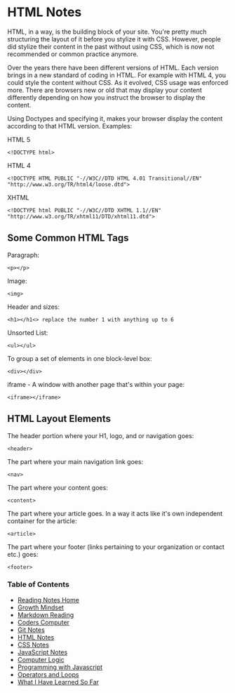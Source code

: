 # HTML Notes
HTML, in a way, is the building block of your site.  You're pretty much structuring the layout of it before you stylize it with CSS.  However, people did stylize their content in the past without using CSS, which is now not recommended or common practice anymore.

Over the years there have been different versions of HTML.  Each version brings in a new standard of coding in HTML.  For example with HTML 4, you could style the content without CSS.  As it evolved, CSS usage was enforced more.  There are browsers new or old that may display your content differently depending on how you instruct the browser to display the content.

Using Doctypes and specifying it, makes your browser display the content according to that HTML version.
Examples:

HTML 5
```
<!DOCTYPE html>
```

HTML 4
```
<!DOCTYPE HTML PUBLIC "-//W3C//DTD HTML 4.01 Transitional//EN" "http://www.w3.org/TR/html4/loose.dtd">
```

XHTML
```
<!DOCTYPE html PUBLIC "-//W3C//DTD XHTML 1.1//EN" "http://www.w3.org/TR/xhtml11/DTD/xhtml11.dtd">
```
## Some Common HTML Tags
Paragraph:
```
<p></p>
```

Image:
```
<img>
```

Header and sizes:
```
<h1></h1<> replace the number 1 with anything up to 6
```

Unsorted List:
```
<ul></ul>
```

To group a set of elements in one block-level box:
```
<div></div>
```

iframe - A window with another page that's within your page:
```
<iframe></iframe>
```

## HTML Layout Elements
The header portion where your H1, logo, and or navigation goes:
```
<header>
```

The part where your main navigation link goes:
```
<nav>
```

The part where your content goes:
```
<content>
```

The part where your article goes.  In a way it acts like it's own independent container for the article:
```
<article>
```

The part where your footer (links pertaining to your organization or contact etc.) goes:
```
<footer>
```

### Table of Contents
* [Reading Notes Home](README.md)
* [Growth Mindset](growth_mindset.md)
* [Markdown Reading](markdown.md)
* [Coders Computer](coders_computer.md)
* [Git Notes](git_notes.md)
* [HTML Notes](html_notes.md)
* [CSS Notes](cssnotes.md)
* [JavaScript Notes](javascript_notes.md)
* [Computer Logic](computer_logic.md)
* [Programming with Javascript](programingjavascript.md)
* [Operators and Loops](operatorsandloops.md)
* [What I Have Learned So Far](learned_so_far.md)